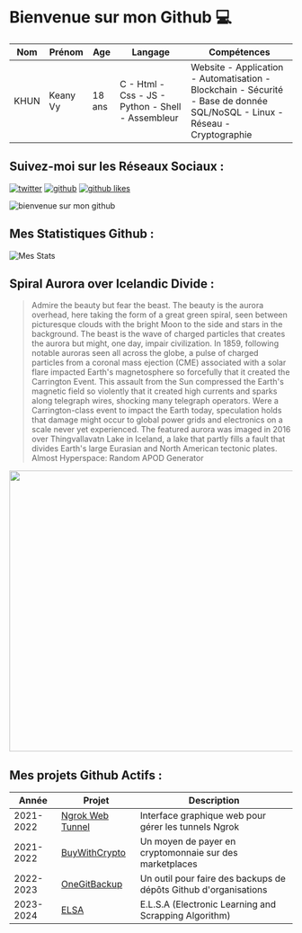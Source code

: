 # Bienvenue sur mon Github 💻
| Nom | Prénom | Age | Langage | Compétences |
|---  |---     |---  |---      |---
| KHUN | Keany Vy | 18 ans | C - Html - Css - JS - Python - Shell - Assembleur | Website - Application - Automatisation - Blockchain - Sécurité - Base de donnée SQL/NoSQL - Linux - Réseau - Cryptographie |

## Suivez-moi sur les Réseaux Sociaux :
[![twitter](https://img.shields.io/twitter/follow/thisiskeanyvy?style=social)](https://twitter.com/thisiskeanyvy)
[![github](https://img.shields.io/github/followers/thisiskeanyvy?style=social)](https://github.com/thisiskeanyvy?tab=followers)
[![github likes](https://img.shields.io/github/stars/thisiskeanyvy?style=social)](https://github.com/thisiskeanyvy)

![bienvenue sur mon github](https://thisiskeanyvy-hosting.pages.dev/banner.gif)

## Mes Statistiques Github :
![Mes Stats](https://github-readme-stats.vercel.app/api?username=thisiskeanyvy&show_icons=true&theme=radical)

## Spiral Aurora over Icelandic Divide :

> Admire the beauty but fear the beast. The beauty is the aurora overhead, here taking the form of a great green spiral, seen between picturesque clouds with the bright Moon to the side and stars in the background.  The beast is the wave of charged particles that creates the aurora but might, one day, impair civilization.  In 1859, following notable auroras seen all across the globe, a pulse of charged particles from a coronal mass ejection (CME) associated with a solar flare impacted Earth's magnetosphere so forcefully that it created the Carrington Event. This assault from the Sun compressed the Earth's magnetic field so violently that it created high currents and sparks along telegraph wires, shocking many telegraph operators.  Were a Carrington-class event to impact the Earth today, speculation holds that damage might occur to global power grids and electronics on a scale never yet experienced.  The featured aurora was imaged in 2016 over Thingvallavatn Lake in Iceland, a lake that partly fills a fault that divides Earth's large Eurasian and North American tectonic plates.   Almost Hyperspace: Random APOD Generator

<img src='https://apod.nasa.gov/apod/image/2307/AuroraPingvllir_Casado_960.jpg' width="800" height="500"/>

## Mes projets Github Actifs :
| Année | Projet | Description |
|---   |---     |---          |
| 2021-2022 | [Ngrok Web Tunnel](https://github.com/thisiskeanyvy/ngrok-web-manager) | Interface graphique web pour gérer les tunnels Ngrok |
| 2021-2022 | [BuyWithCrypto](https://github.com/BuyWithCrypto) | Un moyen de payer en cryptomonnaie sur des marketplaces |
| 2022-2023 | [OneGitBackup](https://github.com/BuyWithCrypto/OneGitBackup) | Un outil pour faire des backups de dépôts Github d'organisations |
| 2023-2024 | [ELSA](https://github.com/thisiskeanyvy/ELSA) | E.L.S.A (Electronic Learning and Scrapping Algorithm) |